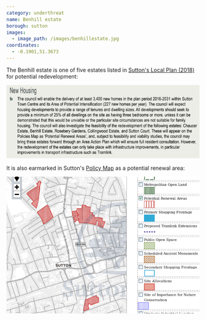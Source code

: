 ```yaml
---
category: underthreat
name: Benhill estate 
borough: sutton
images:
  - image_path: /images/benhillestate.jpg
coordinates:
  - -0.1901,51.3673
---
```

The Benhill estate is one of five estates listed in [Sutton's Local Plan (2018)](https://drive.google.com/file/d/1MdX6GlaHDoBdG6CTsvjFaIuPtIa9id5O/view) for potential redevelopment:

![](/images/suttonplan.png)

It is also earmarked in Sutton's [Policy Map](http://sutton.addresscafe.com/app/exploreit/) as a potential renewal area:

![](/images/suttonpolicymap.png)

